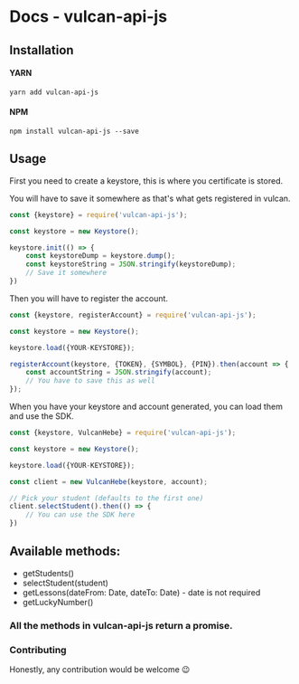 # Docs - vulcan-api-js

## Installation

#### YARN
```
yarn add vulcan-api-js
```

#### NPM
```
npm install vulcan-api-js --save
```

## Usage

First you need to create a keystore, this is where you certificate is stored.

You will have to save it somewhere as that's what gets registered in vulcan.

```js
const {keystore} = require('vulcan-api-js');

const keystore = new Keystore();

keystore.init(() => {
    const keystoreDump = keystore.dump();
    const keystoreString = JSON.stringify(keystoreDump);
    // Save it somewhere
})

```
Then you will have to register the account.
```js
const {keystore, registerAccount} = require('vulcan-api-js');

const keystore = new Keystore();

keystore.load({YOUR-KEYSTORE});

registerAccount(keystore, {TOKEN}, {SYMBOL}, {PIN}).then(account => {
    const accountString = JSON.stringify(account);
    // You have to save this as well
});
```

When you have your keystore and account generated, you can load them and use the SDK.

```js
const {keystore, VulcanHebe} = require('vulcan-api-js');

const keystore = new Keystore();

keystore.load({YOUR-KEYSTORE});

const client = new VulcanHebe(keystore, account);

// Pick your student (defaults to the first one)
client.selectStudent().then(() => {
    // You can use the SDK here
})

```


## Available methods:
- getStudents()
- selectStudent(student)
- getLessons(dateFrom: Date, dateTo: Date) - date is not required
- getLuckyNumber()
### All the methods in vulcan-api-js return a promise.

### Contributing

Honestly, any contribution would be welcome 😉